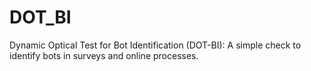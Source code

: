 # DOT_BI
 Dynamic Optical Test for Bot Identification (DOT-BI): A simple check to identify bots in surveys and online processes.
